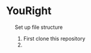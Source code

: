 # YouRight

<ol>
  Set up file structure 
  <ol>
    <li> First clone this repository <li>
  </ol>
  <ol>
  </ol>
</ol>
